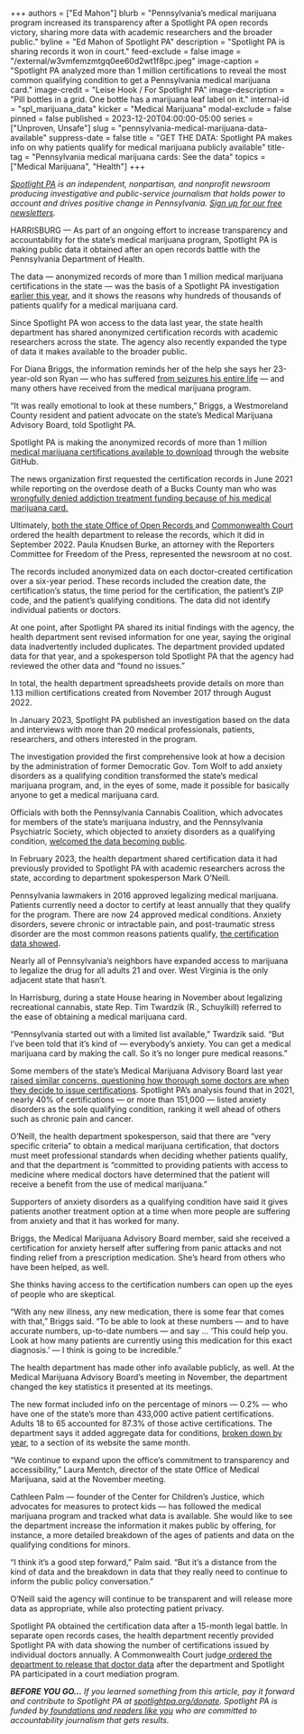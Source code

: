 +++
authors = ["Ed Mahon"]
blurb = "Pennsylvania’s medical marijuana program increased its transparency after a Spotlight PA open records victory, sharing more data with academic researchers and the broader public."
byline = "Ed Mahon of Spotlight PA"
description = "Spotlight PA is sharing records it won in court."
feed-exclude = false
image = "/external/w3vmfemzmtgq0ee60d2wt1f8pc.jpeg"
image-caption = "Spotlight PA analyzed more than 1 million certifications to reveal the most common qualifying condition to get a Pennsylvania medical marijuana card."
image-credit = "Leise Hook / For Spotlight PA"
image-description = "Pill bottles in a grid. One bottle has a marijuana leaf label on it."
internal-id = "spl_marijuana_data"
kicker = "Medical Marijuana"
modal-exclude = false
pinned = false
published = 2023-12-20T04:00:00-05:00
series = ["Unproven, Unsafe"]
slug = "pennsylvania-medical-marijuana-data-available"
suppress-date = false
title = "GET THE DATA: Spotlight PA makes info on why patients qualify for medical marijuana publicly available"
title-tag = "Pennsylvania medical marijuana cards: See the data"
topics = ["Medical Marijuana", "Health"]
+++

<a href="https://www.spotlightpa.org/"><em>Spotlight PA</em></a><em> is an independent, nonpartisan, and nonprofit newsroom producing investigative and public-service journalism that holds power to account and drives positive change in Pennsylvania. </em><a href="https://www.spotlightpa.org/newsletters"><em>Sign up for our free newsletters</em></a><em>.</em>

HARRISBURG — As part of an ongoing effort to increase transparency and accountability for the state’s medical marijuana program, Spotlight PA is making public data it obtained after an open records battle with the Pennsylvania Department of Health.

The data — anonymized records of more than 1 million medical marijuana certifications in the state — was the basis of a Spotlight PA investigation <a href="https://www.spotlightpa.org/news/2023/01/pa-medical-marijuana-certification-card-anxiety/">earlier this year</a>, and it shows the reasons why hundreds of thousands of patients qualify for a medical marijuana card.

Since Spotlight PA won access to the data last year, the state health department has shared anonymized certification records with academic researchers across the state. The agency also recently expanded the type of data it makes available to the broader public.

<script src="https://www.spotlightpa.org/embed.js" async></script><div data-spl-embed-version="1" data-spl-src="https://www.spotlightpa.org/embeds/newsletter/"></div>

For Diana Briggs, the information reminds her of the help she says her 23-year-old son Ryan — who has suffered <a href="https://radio.wpsu.org/2018-01-29/pennsylvania-patients-ready-for-medical-marijuana">from seizures his entire life</a> — and many others have received from the medical marijuana program.

“It was really emotional to look at these numbers,” Briggs, a Westmoreland County resident and patient advocate on the state’s Medical Marijuana Advisory Board, told Spotlight PA.

Spotlight PA is making the anonymized records of more than 1 million <a href="https://github.com/ed-mahon/Spotlight-PA-marijuana-certifications">medical marijuana certifications available to download</a> through the website GitHub.

The news organization first requested the certification records in June 2021 while reporting on the overdose death of a Bucks County man who was <a href="https://www.spotlightpa.org/news/2021/06/pa-medical-marijuana-insurance-drug-treatment-confusion/">wrongfully denied addiction treatment funding because of his medical marijuana card.</a>

Ultimately, <a href="https://www.spotlightpa.org/news/2021/09/pa-cannabis-qualifying-conditions-open-records/">both the state Office of Open Records </a>and <a href="https://www.spotlightpa.org/news/2022/08/pa-medical-marijuana-program-addiction-treatment-court-order/">Commonwealth Court</a> ordered the health department to release the records, which it did in September 2022. Paula Knudsen Burke, an attorney with the Reporters Committee for Freedom of the Press, represented the newsroom at no cost.

The records included anonymized data on each doctor-created certification over a six-year period. These records included the creation date, the certification’s status, the time period for the certification, the patient’s ZIP code, and the patient’s qualifying conditions. The data did not identify individual patients or doctors.

At one point, after Spotlight PA shared its initial findings with the agency, the health department sent revised information for one year, saying the original data inadvertently included duplicates. The department provided updated data for that year, and a spokesperson told Spotlight PA that the agency had reviewed the other data and “found no issues.”

In total, the health department spreadsheets provide details on more than 1.13 million certifications created from November 2017 through August 2022.

In January 2023, Spotlight PA published an investigation based on the data and interviews with more than 20 medical professionals, patients, researchers, and others interested in the program.

The investigation provided the first comprehensive look at how a decision by the administration of former Democratic Gov. Tom Wolf to add anxiety disorders as a qualifying condition transformed the state’s medical marijuana program, and, in the eyes of some, made it possible for basically anyone to get a medical marijuana card.

Officials with both the Pennsylvania Cannabis Coalition, which advocates for members of the state’s marijuana industry, and the Pennsylvania Psychiatric Society, which objected to anxiety disorders as a qualifying condition, <a href="https://www.spotlightpa.org/news/2023/01/pa-medical-marijuana-certification-card-anxiety-analysis/">welcomed the data becoming public</a>.

In February 2023, the health department shared certification data it had previously provided to Spotlight PA with academic researchers across the state, according to department spokesperson Mark O’Neill.

Pennsylvania lawmakers in 2016 approved legalizing medical marijuana. Patients currently need a doctor to certify at least annually that they qualify for the program. There are now 24 approved medical conditions. Anxiety disorders, severe chronic or intractable pain, and post-traumatic stress disorder are the most common reasons patients qualify, <a href="https://www.spotlightpa.org/news/2023/01/pa-medical-marijuana-certification-card-anxiety-analysis/">the certification data showed</a>.

Nearly all of Pennsylvania’s neighbors have expanded access to marijuana to legalize the drug for all adults 21 and over. West Virginia is the only adjacent state that hasn’t.

In Harrisburg, during a state House hearing in November about legalizing recreational cannabis, state Rep. Tim Twardzik (R., Schuylkill) referred to the ease of obtaining a medical marijuana card.

“Pennsylvania started out with a limited list available,” Twardzik said. “But I’ve been told that it’s kind of — everybody’s anxiety. You can get a medical marijuana card by making the call. So it’s no longer pure medical reasons.”

Some members of the state’s Medical Marijuana Advisory Board last year <a href="https://www.spotlightpa.org/news/2022/12/pa-medical-marijuana-cards-telemedicine-doctor-oversight/">raised similar concerns, questioning how thorough some doctors are when they decide to issue certifications</a>. Spotlight PA’s analysis found that in 2021, nearly 40% of certifications — or more than 151,000 — listed anxiety disorders as the sole qualifying condition, ranking it well ahead of others such as chronic pain and cancer.

O’Neill, the health department spokesperson, said that there are “very specific criteria” to obtain a medical marijuana certification, that doctors must meet professional standards when deciding whether patients qualify, and that the department is “committed to providing patients with access to medicine where medical doctors have determined that the patient will receive a benefit from the use of medical marijuana.”

Supporters of anxiety disorders as a qualifying condition have said it gives patients another treatment option at a time when more people are suffering from anxiety and that it has worked for many.

Briggs, the Medical Marijuana Advisory Board member, said she received a certification for anxiety herself after suffering from panic attacks and not finding relief from a prescription medication. She’s heard from others who have been helped, as well.

She thinks having access to the certification numbers can open up the eyes of people who are skeptical.

“With any new illness, any new medication, there is some fear that comes with that,” Briggs said. “To be able to look at these numbers — and to have accurate numbers, up-to-date numbers — and say … ‘This could help you. Look at how many patients are currently using this medication for this exact diagnosis.’ — I think is going to be incredible.”

The health department has made other info available publicly, as well. At the Medical Marijuana Advisory Board’s meeting in November, the department changed the key statistics it presented at its meetings.

The new format included info on the percentage of minors — 0.2% — who have one of the state’s more than 433,000 active patient certifications. Adults 18 to 65 accounted for 87.3% of those active certifications. The department says it added aggregate data for conditions, <a href="https://www.health.pa.gov/topics/programs/Medical%20Marijuana/Pages/Medical%20Marijuana.aspx">broken down by year</a>, to a section of its website the same month.

“We continue to expand upon the office’s commitment to transparency and accessibility,” Laura Mentch, director of the state Office of Medical Marijuana, said at the November meeting.

Cathleen Palm — founder of the Center for Children’s Justice, which advocates for measures to protect kids — has followed the medical marijuana program and tracked what data is available. She would like to see the department increase the information it makes public by offering, for instance, a more detailed breakdown of the ages of patients and data on the qualifying conditions for minors.

“I think it’s a good step forward,” Palm said. “But it’s a distance from the kind of data and the breakdown in data that they really need to continue to inform the public policy conversation.”

<script src="https://www.spotlightpa.org/embed.js" async></script><div data-spl-embed-version="1" data-spl-src="https://www.spotlightpa.org/embeds/donate/"></div>

O’Neill said the agency will continue to be transparent and will release more data as appropriate, while also protecting patient privacy.

Spotlight PA obtained the certification data after a 15-month legal battle. In separate open records cases, the health department recently provided Spotlight PA with data showing the number of certifications issued by individual doctors annually. A Commonwealth Court judge<a href="https://www.spotlightpa.org/news/2023/11/medical-marijuana-doctor-data-ordered-released/"> ordered the department to release that doctor data</a> after the department and Spotlight PA participated in a court mediation program.

<strong><em>BEFORE YOU GO…</em></strong><em> If you learned something from this article, pay it forward and contribute to Spotlight PA at </em><a href="https://www.spotlightpa.org/donate"><em>spotlightpa.org/donate</em></a><em>. Spotlight PA is funded by</em><a href="https://www.spotlightpa.org/support"><em> foundations and readers like you</em></a><em> who are committed to accountability journalism that gets results.</em>

